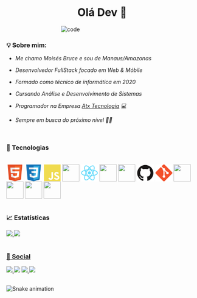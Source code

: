   <h1 align="center" >Olá Dev  👋</h1>
  
  <div>
    <img src="https://i.pinimg.com/originals/e4/26/70/e426702edf874b181aced1e2fa5c6cde.gif" alt="code" margin-top="25px" align="right" min-width="360px" max-width="600px" width="360px">
  </div>
 
  <br>
  
### 💡 Sobre mim: 

  - *Me chamo Moisés Bruce e sou de Manaus/Amazonas*
  
  - *Desenvolvedor FullStack focado em Web & Móbile*
  
  - *Formado como técnico de informática em 2020* 
  
  - *Cursando Análise e Desenvolvimento de Sistemas*
  
  - *Programador na Empresa [Atx Tecnologia](http://www.atxsolucoes.com/site/) 💻*
  
  - *Sempre em busca do próximo nível 👨‍💻* 
 
 <br>
 
### :rocket: Tecnologias 
 <div style="display: inline_block"><br>
 
  <img align="center"  height="45" width="45" src="https://raw.githubusercontent.com/devicons/devicon/master/icons/html5/html5-original.svg">
  <img align="center"  height="45" width="45" src="https://raw.githubusercontent.com/devicons/devicon/master/icons/css3/css3-original.svg"> 
  <img align="center"  height="45" width="45" src="https://raw.githubusercontent.com/devicons/devicon/master/icons/javascript/javascript-plain.svg">
  <img align="center"  height="45" width="45" src="https://cdn.jsdelivr.net/gh/devicons/devicon/icons/typescript/typescript-original.svg" />
  <img align="center" height="45" width="45" src="https://raw.githubusercontent.com/devicons/devicon/master/icons/react/react-original.svg">
  <img align="center" height="45" width="45" src="https://cdn.jsdelivr.net/gh/devicons/devicon/icons/nodejs/nodejs-original.svg" />
  <img align="center" height="45" width="45" src="https://cdn.jsdelivr.net/gh/devicons/devicon/icons/php/php-plain.svg">
  <img align="center"  height="45" width="45" src="https://raw.githubusercontent.com/devicons/devicon/master/icons/github/github-original.svg">
  <img align="center"  height="45" width="45" src="https://raw.githubusercontent.com/devicons/devicon/master/icons/git/git-original.svg">
  <img align="center"  height="45" width="45" src="https://cdn.jsdelivr.net/gh/devicons/devicon/icons/bootstrap/bootstrap-plain-wordmark.svg" />
  <img align="center"  height="45" width="45" src="https://cdn.jsdelivr.net/gh/devicons/devicon/icons/tailwindcss/tailwindcss-plain.svg" />
  <img align="center"  height="45" width="45" src="https://cdn.jsdelivr.net/gh/devicons/devicon/icons/mysql/mysql-original-wordmark.svg" />
  <img align="center"  height="45" width="45" src="https://cdn.jsdelivr.net/gh/devicons/devicon/icons/vuejs/vuejs-original.svg" />
          
</div>
  <br>
  
### 📈 Estatísticas

<div align="left">
  <a href="https://github.com/Moises-Bruce">
  <img height="180em" src="https://github-readme-stats.vercel.app/api/top-langs/?username=Moises-Bruce&layout=compact&langs_count=7&theme=react&hide_border=true"/>
  <img height="180em" src="https://github-readme-stats.vercel.app/api?username=Moises-Bruce&show_icons=true&theme=react&include_all_commits=true&count_private=true&hide_border=true"/>
</div>
  
  <br>

### :speech_balloon: Social

 <div> 
   <a href="https://instagram.com/moises.bruce__" target="_blank"><img src="https://img.shields.io/badge/-Instagram-%23E4405F?style=for-the-badge&logo=instagram&logoColor=white"         target="_blank">
   </a>
   <a href = "mailto:contato.moisesbrucearaujo@gmail.com"><img src="https://img.shields.io/badge/-Gmail-%23333?style=for-the-badge&logo=gmail&logoColor=white" target="_blank"></a>
   <a href="https://www.linkedin.com/in/moises-bruce" target="_blank"><img src="https://img.shields.io/badge/-LinkedIn-%230077B5?style=for-the-badge&logo=linkedin&logoColor=white"       target="_blank">
   </a> 
   <a href="https://bit.ly/3txZ1eg" target="_blank"><img src="https://img.shields.io/badge/WhatsApp-25D366?style=for-the-badge&logo=whatsapp&logoColor=white" target="_blank">      </a>
</div>
  
 <br>
  
 ![Snake animation](https://github.com/Moises-Bruce/Moises-Bruce/blob/output/github-contribution-grid-snake.svg)
 

